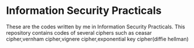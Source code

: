 # Information Security Practicals
These are the codes written by me in Information Security Practicals.
This repository contains codes of several ciphers such as ceasar cipher,vernham cipher,vignere cipher,exponential key cipher(diffie hellman)
